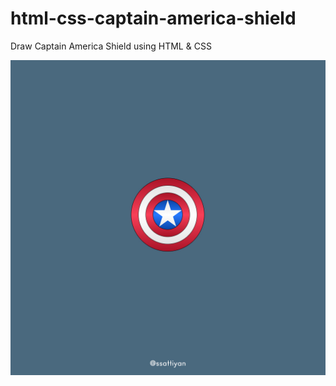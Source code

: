 # html-css-captain-america-shield
 Draw Captain America Shield using HTML & CSS

 ![Preview Image](https://github.com/sattexe/html-css-captain-america-shield/blob/main/Preview.jpg?raw=true)
